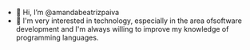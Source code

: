 - 👋 Hi, I’m @amandabeatrizpaiva
- 👀 I'm very interested in technology, especially in the area of ​​software development and I'm always willing to improve my knowledge of programming languages.


<!---
amandabeatrizpaiva/amandabeatrizpaiva is a ✨ special ✨ repository because its `README.md` (this file) appears on your GitHub profile.
You can click the Preview link to take a look at your changes.
--->
